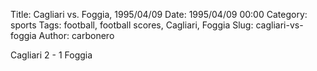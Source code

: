Title: Cagliari vs. Foggia, 1995/04/09
Date: 1995/04/09 00:00
Category: sports
Tags: football, football scores, Cagliari, Foggia
Slug: cagliari-vs-foggia
Author: carbonero


Cagliari 2 - 1 Foggia
